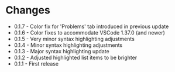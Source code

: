 # Changes

* 0.1.7 - Color fix for 'Problems' tab introduced in previous update
* 0.1.6 - Color fixes to accommodate VSCode 1.37.0 (and newer)
* 0.1.5 - Very minor syntax highlighting adjustments
* 0.1.4 - Minor syntax highlighting adjustments
* 0.1.3 - Major syntax highlighting update
* 0.1.2 - Adjusted highlighted list items to be brighter
* 0.1.1 - First release
